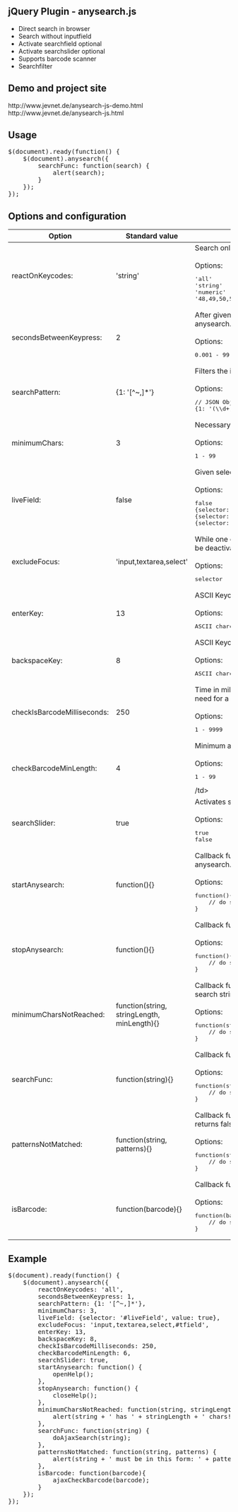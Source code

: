 <h2>jQuery Plugin - anysearch.js</h2>
<ul>
<li>Direct search in browser</li>
<li>Search without inputfield</li>
<li>Activate searchfield optional</li>
<li>Activate searchslider optional</li>
<li>Supports barcode scanner</li>
<li>Searchfilter</li>
</ul>
<h2>Demo and project site</h2>
http://www.jevnet.de/anysearch-js-demo.html<br>
http://www.jevnet.de/anysearch-js.html

<div class="bs-example">
    <h2>Usage</h2>
<pre>$(document).ready(function() { 
    $(document).anysearch({
        searchFunc: function(search) {
            alert(search);
        }
    });
});</pre>
</div>

<div class="bs-example">
    <h2>Options and configuration</h2>
                <table>
                    <thead>
                        <tr>
                            <th>Option</th>
                            <th>Standard value</th>                            
                            <th>Description</th>
                        </tr>
                    </thead>
                    <tbody>
                        <tr><td>reactOnKeycodes:</td><td>'string'</td><td>Search only reacts on given ASCII Keycodes.<br /><br />Options:<br /><pre>'all'
'string'
'numeric'
'48,49,50,51,52,53,54,55,56,57' // ASCII char codes</pre></td></tr>
                        <tr><td>secondsBetweenKeypress:</td><td>2</td><td>After given time anysearch.js clears the search string. anysearch.js resets the timer on each keystroke.<br /><br />Options:<br /><pre>0.001 - 99</pre></td></tr>
                        <tr><td>searchPattern:</td><td>{1: '[^~,]*'}</td><td>Filters the input string, before it is sent to the search.<br /><br />Options:<br /><pre>// JSON Object of regular expressions
{1: '(\\d+)', 2: '((?:[a-z][0-9]+))'}</pre></td></tr>
                        <tr><td>minimumChars:</td><td>3</td><td>Necessary amount of charakters to start the search script.<br /><br />Options:<br /><pre>1 - 99</pre></td></tr>
                        <tr><td>liveField:</td><td>false</td><td>Given selector will be filled in realtime on writing.<br /><br />Options:<br /><pre>false
{selector: '#example', value: true}
{selector: '#example', html: true}
{selector: '#example', attr: 'title'}</pre></td></tr>
                        <tr><td>excludeFocus:</td><td>'input,textarea,select'</td><td>While one of the given selectors focused, anysearch will be deactivated.<br /><br />Options:<br /><pre>selector</pre></td></tr>
                        <tr><td>enterKey:</td><td>13</td><td>ASCII Keycode for Enter.<br /><br />Options:<br /><pre>ASCII charcode</pre></td></tr>
                        <tr><td>backspaceKey:</td><td>8</td><td>ASCII Keycode for Backspace.<br /><br />Options:<br /><pre>ASCII charcode</pre></td></tr>
                        <tr><td>checkIsBarcodeMilliseconds:</td><td>250</td><td>Time in milliseconds the barcode scanner is allowed to need for a scan.<br /><br />Options:<br /><pre>1 - 9999</pre></td></tr>
                        <tr><td>checkBarcodeMinLength:</td><td>4</td><td>Minimum amount of characters for a barcode.<br /><br />Options:<br /><pre>1 - 99</pre>/td></tr>
                        <tr><td>searchSlider:</td><td>true</td><td>Activates searchslider with inputfield.<br /><br />Options:<br /><pre>true
false</pre></td></tr>
                        <tr><td>startAnysearch:</td><td>function(){}</td><td>Callback function will be triggered by first reaction of anysearch.js<br /><br />Options:<br /><pre>function(){ 
    // do something 
}</pre></td></tr>
                        <tr><td>stopAnysearch:</td><td>function(){}</td><td>Callback function will be triggered once anysearch.js ends.<br /><br />Options:<br /><pre>function(){ 
    // do something 
}</pre></td></tr>
                        <tr><td>minimumCharsNotReached:</td><td>function(string, stringLength, minLength){}</td><td>Callback function will be triggered if the length of the search string is lower then the value of "minimumChars". <br /><br />Options:<br /><pre>function(string, stringLength, minLength){ 
    // do something with string, stringLength, minLength 
}</pre></td></tr>
                        <tr><td>searchFunc:</td><td>function(string){}</td><td>Callback function for the search (e.g. serverside script).<br /><br />Options:<br /><pre>function(string){ 
    // do something with the string 
}</pre></td></tr>
                        <tr><td>patternsNotMatched:</td><td>function(string, patterns){}</td><td>Callback function will be triggered if "searchPattern" returns false.<br /><br />Options:<br /><pre>function(string, patterns){ 
    // do something with string or patterns 
}</pre></td></tr>
                        <tr><td>isBarcode:</td><td>function(barcode){}</td><td>Callback function will be triggered if a barcode is detected.<br /><br />Options:<br /><pre>function(barcode){ 
    // do something with the barcode 
}</pre></td></tr>
                    </tbody>
                </table>
</div>

<div class="bs-example">
    <h2>Example</h2>
    <pre>$(document).ready(function() {
    $(document).anysearch({
        reactOnKeycodes: 'all',
        secondsBetweenKeypress: 1,
        searchPattern: {1: '[^~,]*'},
        minimumChars: 3,
        liveField: {selector: '#liveField', value: true},
        excludeFocus: 'input,textarea,select,#tfield',
        enterKey: 13,
        backspaceKey: 8,
        checkIsBarcodeMilliseconds: 250,
        checkBarcodeMinLength: 6,
        searchSlider: true,
        startAnysearch: function() {
            openHelp();
        },
        stopAnysearch: function() {
            closeHelp();
        },
        minimumCharsNotReached: function(string, stringLength, minLength) {
            alert(string + ' has ' + stringLength + ' chars! Minlength: ' + minLength);
        },
        searchFunc: function(string) {
            doAjaxSearch(string);
        },
        patternsNotMatched: function(string, patterns) {
            alert(string + ' must be in this form: ' + patterns);
        }, 
        isBarcode: function(barcode){
            ajaxCheckBarcode(barcode);
        }
    });
});</pre>
</div>
 

